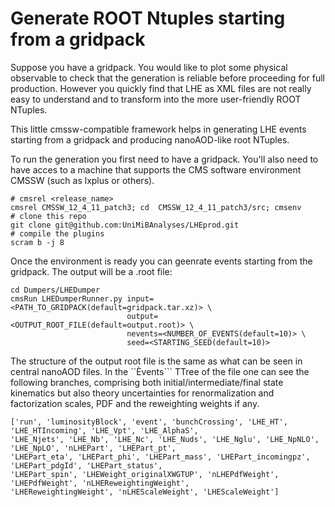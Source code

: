 # Generate ROOT Ntuples starting from a gridpack

Suppose you have a gridpack. You would like to plot some physical observable to check that the generation is reliable before proceeding for full production. 
However you quickly find that LHE as XML files are not really easy to understand and to transform into the more user-friendly ROOT NTuples.

This little cmssw-compatible framework helps in generating LHE events starting from a gridpack and producing nanoAOD-like root NTuples.

To run the generation you first need to have a gridpack. You'll also need to have acces to a machine that supports the CMS software environment CMSSW (such as lxplus or others).

```
# cmsrel <release_name>
cmsrel CMSSW_12_4_11_patch3; cd  CMSSW_12_4_11_patch3/src; cmsenv
# clone this repo
git clone git@github.com:UniMiBAnalyses/LHEprod.git
# compile the plugins
scram b -j 8
```

Once the environment is ready you can geenrate events starting from the gridpack. The output will be a .root file:

```
cd Dumpers/LHEDumper
cmsRun LHEDumperRunner.py input=<PATH_TO_GRIDPACK(default=gridpack.tar.xz)> \
                          output=<OUTPUT_ROOT_FILE(default=output.root)> \
                          nevents=<NUMBER_OF_EVENTS(default=10)> \
                          seed=<STARTING_SEED(default=10)> 
```

The structure of the output root file is the same as what can be seen in central nanoAOD files. In the ``Èvents``` TTree of the file one can see the 
following branches, comprising both initial/intermediate/final state kinematics but also theory uncertainties for renormalization and factorization scales, 
PDF and the reweighting weights if any.

```
['run', 'luminosityBlock', 'event', 'bunchCrossing', 'LHE_HT', 'LHE_HTIncoming', 'LHE_Vpt', 'LHE_AlphaS',
'LHE_Njets', 'LHE_Nb', 'LHE_Nc', 'LHE_Nuds', 'LHE_Nglu', 'LHE_NpNLO', 'LHE_NpLO', 'nLHEPart', 'LHEPart_pt',
'LHEPart_eta', 'LHEPart_phi', 'LHEPart_mass', 'LHEPart_incomingpz', 'LHEPart_pdgId', 'LHEPart_status',
'LHEPart_spin', 'LHEWeight_originalXWGTUP', 'nLHEPdfWeight', 'LHEPdfWeight', 'nLHEReweightingWeight',
'LHEReweightingWeight', 'nLHEScaleWeight', 'LHEScaleWeight']
```
